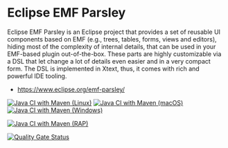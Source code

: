 # Eclipse EMF Parsley

Eclipse EMF Parsley is an Eclipse project that provides a set of reusable UI
components based on EMF (e.g., trees, tables, forms, views and editors), hiding
most of the complexity of internal details, that can be used in your EMF-based
plugin out-of-the-box. These parts are highly customizable via a DSL that let
change a lot of details even easier and in a very compact form. The DSL is
implemented in Xtext, thus, it comes with rich and powerful IDE tooling.

* https://www.eclipse.org/emf-parsley/

[![Java CI with Maven (Linux)](https://github.com/eclipse-emf-parsley/emf-parsley/actions/workflows/maven.yml/badge.svg?branch=master)](https://github.com/eclipse-emf-parsley/emf-parsley/actions/workflows/maven.yml)
[![Java CI with Maven (macOS)](https://github.com/eclipse-emf-parsley/emf-parsley/actions/workflows/macos.yml/badge.svg?branch=master)](https://github.com/eclipse-emf-parsley/emf-parsley/actions/workflows/macos.yml)
[![Java CI with Maven (Windows)](https://github.com/eclipse-emf-parsley/emf-parsley/actions/workflows/windows.yml/badge.svg?branch=master)](https://github.com/eclipse-emf-parsley/emf-parsley/actions/workflows/windows.yml)

[![Java CI with Maven (RAP)](https://github.com/eclipse-emf-parsley/emf-parsley/actions/workflows/maven-rap.yml/badge.svg?branch=master)](https://github.com/eclipse-emf-parsley/emf-parsley/actions/workflows/maven-rap.yml)

[![Quality Gate Status](https://sonarcloud.io/api/project_badges/measure?project=eclipse-emf-parsley_emf-parsley&metric=alert_status)](https://sonarcloud.io/summary/new_code?id=eclipse-emf-parsley_emf-parsley)
